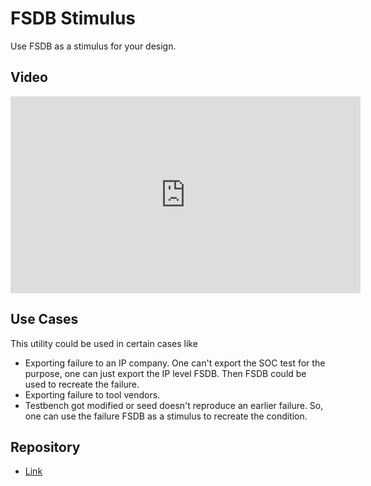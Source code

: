 # FSDB Stimulus
Use FSDB as a stimulus for your design.

## Video
<iframe width="560" height="315" src="https://www.youtube.com/embed/FqU-B7RGWOc" frameborder="0" allow="accelerometer; autoplay; encrypted-media; gyroscope; picture-in-picture" allowfullscreen></iframe>

## Use Cases
This utility could be used in certain cases like
* Exporting failure to an IP company. One can't export the SOC test for the purpose, one can just export the IP level FSDB. Then FSDB could be used to recreate the failure.
* Exporting failure to tool vendors.
* Testbench got modified or seed doesn't reproduce an earlier failure. So, one can use the failure FSDB as a stimulus to recreate the condition.

## Repository
* [Link](https://github.com/narenkn/fsdbStimulus)
